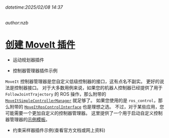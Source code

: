 ###### datetime:2025/02/08 14:37

###### author:nzb

# [创建 MoveIt 插件](https://moveit.picknik.ai/main/doc/examples/creating_moveit_plugins/plugin_tutorial.html#creating-moveit-plugins)

- 运动规划器插件

- 控制器管理器插件示例

`MoveIt` 控制器管理器是您自定义低级控制器的接口，这有点名不副实。 更好的说法是控制器接口。 对于大多数用例来说，如果您的机器人控制器已经提供了用于 `FollowJointTrajectory` 的 ROS 操作，那么附带的 [`MoveItSimpleControllerManager`](https://github.com/moveit/moveit2/blob/main/moveit_plugins/moveit_simple_controller_manager) 就足够了。 如果您使用的是 `ros_control`，那么附带的 [`MoveItRosControlInterface`](https://github.com/moveit/moveit2/blob/main/moveit_plugins/moveit_ros_control_interface) 也是理想之选。 不过，对于某些应用，您可能需要一个更加自定义的控制器管理器。 这里提供了一个用于启动自定义控制器管理器的[示例模板](https://github.com/moveit/moveit2_tutorials/blob/main/doc/examples/controller_configuration/src/moveit_controller_manager_example.cpp)。

- 约束采样器插件示例(查看官方文档或网上资料)